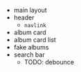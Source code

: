 - main layout
- header
	- `navlink`
- album card
- album card list
- fake albums
- search bar
	- TODO: debounce